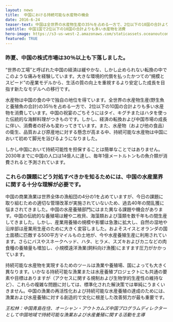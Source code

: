 ```yaml
---
layout: news
title:  中国における持続可能な水産物の機会
date: 2016-6-24
teaser-text: 中国は全世界の水産物生産の35％を占める一方で、2位以下の10国の合計よりも多い水産物を消費。
subtitle: 中国1国で2位以下の10国の合計よりも多い水産物を消費　
hero-image: https://s3-us-west-2.amazonaws.com/staticassets.oceanoutcomes.org/news+and+analysis/hero+images/opportunities-seafood-china-hero.jpg
featured: TRUE
---
```

<h3>昨夏、中国の株式市場は30％以上も下落しました。</h3>

“世界の工場”と呼ばれた中国の経済は緩やかな、しかし止められない転換の中でこのような痛みを経験しています。大きな環境的代償を払ったかつての“規模とスピード”の産業モデルから、生活の質の向上を重視するより安定した成長を目指す新たなモデルへの移行です。
 
水産物は中国の食の中で独自の地位を得ています。全世界の水産物生産(野生魚と養殖魚の合計)の35％を占める一方で、2位以下の10国の合計よりも多い水産物を消費しています。中国の祝宴のごちそうにはタイ、キグチまたはハタを使った伝統的な海鮮料理がつきものです。しかし、経済の転換および中国市場の成長に伴い、消費者の好みも変わってきています。また、水産物（および他の食品）の衛生、品質および原産地に対する懸念が高まる中、持続可能な水産物は中国において初めて脚光を浴びるようになりました。

しかし中国において持続可能性を担保することは簡単なことではありません。2030年までに中国の人口は14億人に達し、毎年1億メートルトンもの魚介類が消費されると予測されています。

<h3>これらの課題にどう対処すべきかを知るためには、中国の水産業界に関する十分な理解が必要です。</h3>

中国の商業漁業は世界全体の漁船団の4分の1を占めていますが、今日の課題に取り組むための適切な管理改革が実施されていないため、過去40年の間乱獲に悩まされてきました。中国の水産養殖部門にはまた異なる課題や機会があります。中国の伝統的な養殖場は鯉や二枚貝、海藻類および藻類を数千年もの間生産してきました。しかし、産業用養殖の規模や影響は急激に拡大し、自然の湿地や沿岸部は産業用生産のために大きく変容しました。およそスイスとオランダの国土面積に匹敵する500平方マイルもの土地が、今や水産養殖生産に利用されています。さらにバスやスネークヘッド、ハタ、ヒラメ、スズキおよびカニなどの肉食種の養殖量も増加し、小規模遠洋漁業(飼料向け漁獲)にますます圧力がかかっています。

持続可能な水産物を実現するためのツールは漁業や養殖場、国によっても大きく異なります。いかなる持続可能な漁業または水産養殖プロジェクトにも共通の要素や目標はありますが（アクセスに関する規制および生物学的生産性の維持など）、これらの複雑な問題に対しては、標準化された解決策では単純にうまくいきません。中国の漁業の再活性化および持続可能な水産養殖の達成のためには、漁業および水産養殖に対する創造的で文化に根差した改善努力が最も重要です。

*王松林：中国青島在住、オーシャン・アウトカムズ中国プログラムディレクターとして中国地域で持続可能な漁業および水産養殖に関する活動を主導*

